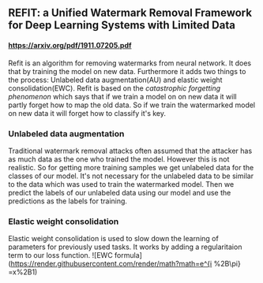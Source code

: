 ## REFIT: a Unified Watermark Removal Framework for Deep Learning Systems with Limited Data
#### https://arxiv.org/pdf/1911.07205.pdf

Refit is an algorithm for removing watermarks from neural network. It does that by training the model on new data. Furthermore it
adds two things to the process: Unlabeled data augmentation(AU) and elastic weight consolidation(EWC). Refit is based on the *catastrophic forgetting phenomenon*
which says that if we train a model on on new data it will partly forget how to map the old data. So if we train the watermarked model on new data it will forget
how to classify it's key.

### Unlabeled data augmentation

Traditional watermark removal attacks often assumed that the attacker has as much data as the one who trained the model. 
However this is not realistic. So for getting more training samples we get unlabeled data for the classes of our model.
It's not necessary for the unlabeled data to be similar to the data which was used to train the watermarked model. Then we predict
the labels of our unlabeled data using our model and use the predictions as the labels for training.

### Elastic weight consolidation

Elastic weight consolidation is used to slow down the learning of parameters for previously used tasks. It works by adding a regularitaion
term to our loss function.
![EWC formula](https://render.githubusercontent.com/render/math?math=e^{i %2B\pi} =x%2B1)


